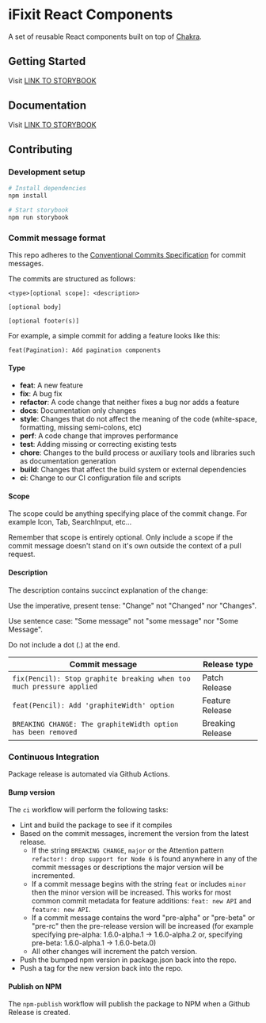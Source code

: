 # iFixit React Components

A set of reusable React components built on top of [Chakra](https://chakra-ui.com).

## Getting Started

Visit [LINK TO STORYBOOK](#getting-started)

## Documentation

Visit [LINK TO STORYBOOK](#)

## Contributing

### Development setup

```sh
# Install dependencies
npm install

# Start storybook
npm run storybook
```

### Commit message format

This repo adheres to the [Conventional Commits Specification](https://www.conventionalcommits.org/) for commit messages.

The commits are structured as follows:

```
<type>[optional scope]: <description>

[optional body]

[optional footer(s)]
```

For example, a simple commit for adding a feature looks like this:

```
feat(Pagination): Add pagination components
```

#### Type

-  **feat**: A new feature
-  **fix**: A bug fix
-  **refactor**: A code change that neither fixes a bug nor adds a feature
-  **docs**: Documentation only changes
-  **style**: Changes that do not affect the meaning of the code (white-space, formatting, missing semi-colons, etc)
-  **perf**: A code change that improves performance
-  **test**: Adding missing or correcting existing tests
-  **chore**: Changes to the build process or auxiliary tools and libraries such as documentation generation
-  **build**: Changes that affect the build system or external dependencies
-  **ci**: Change to our CI configuration file and scripts

#### Scope

The scope could be anything specifying place of the commit change. For example Icon, Tab, SearchInput, etc...

Remember that scope is entirely optional. Only include a scope if the commit message doesn't stand on it's own outside the context of a pull request.

#### Description

The description contains succinct explanation of the change:

Use the imperative, present tense: "Change" not "Changed" nor "Changes".

Use sentence case: "Some message" not "some message" nor "Some Message".

Do not include a dot (.) at the end.

| Commit message                                                       | Release type     |
| -------------------------------------------------------------------- | ---------------- |
| `fix(Pencil): Stop graphite breaking when too much pressure applied` | Patch Release    |
| `feat(Pencil): Add 'graphiteWidth' option`                           | Feature Release  |
| `BREAKING CHANGE: The graphiteWidth option has been removed`         | Breaking Release |

### Continuous Integration

Package release is automated via Github Actions.

#### Bump version

The `ci` workflow will perform the following tasks:

-  Lint and build the package to see if it compiles
-  Based on the commit messages, increment the version from the latest release.
   -  If the string `BREAKING CHANGE`, `major` or the Attention pattern `refactor!: drop support for Node 6` is found anywhere in any of the commit messages or descriptions the major version will be incremented.
   -  If a commit message begins with the string `feat` or includes `minor` then the minor version will be increased. This works for most common commit metadata for feature additions: `feat: new API` and `feature: new API`.
   -  If a commit message contains the word "pre-alpha" or "pre-beta" or "pre-rc" then the pre-release version will be increased (for example specifying pre-alpha: 1.6.0-alpha.1 -> 1.6.0-alpha.2 or, specifying pre-beta: 1.6.0-alpha.1 -> 1.6.0-beta.0)
   -  All other changes will increment the patch version.
-  Push the bumped npm version in package.json back into the repo.
-  Push a tag for the new version back into the repo.

#### Publish on NPM

The `npm-publish` workflow will publish the package to NPM when a Github Release is created.
